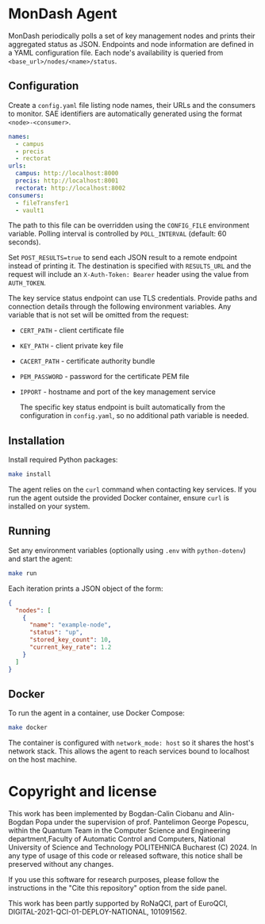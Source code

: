 # MonDash Agent

MonDash periodically polls a set of key management nodes and prints their
aggregated status as JSON. Endpoints and node information are defined in a YAML
configuration file. Each node's availability is queried from
`<base_url>/nodes/<name>/status`.

## Configuration

Create a `config.yaml` file listing node names, their URLs and the consumers
to monitor. SAE identifiers are automatically generated using the format
`<node>-<consumer>`.

```yaml
names:
  - campus
  - precis
  - rectorat
urls:
  campus: http://localhost:8000
  precis: http://localhost:8001
  rectorat: http://localhost:8002
consumers:
  - fileTransfer1
  - vault1
```

The path to this file can be overridden using the `CONFIG_FILE` environment
variable. Polling interval is controlled by `POLL_INTERVAL` (default: 60 seconds).

Set `POST_RESULTS=true` to send each JSON result to a remote endpoint instead of
printing it. The destination is specified with `RESULTS_URL` and the request will
include an `X-Auth-Token: Bearer` header using the value from `AUTH_TOKEN`.

The key service status endpoint can use TLS credentials. Provide paths and
connection details through the following environment variables. Any variable
that is not set will be omitted from the request:

* `CERT_PATH` - client certificate file
* `KEY_PATH` - client private key file
* `CACERT_PATH` - certificate authority bundle
* `PEM_PASSWORD` - password for the certificate PEM file
* `IPPORT` - hostname and port of the key management service
  
  The specific key status endpoint is built automatically from the
  configuration in `config.yaml`, so no additional path variable is needed.

## Installation

Install required Python packages:

```bash
make install
```

The agent relies on the `curl` command when contacting key services. If you run
the agent outside the provided Docker container, ensure `curl` is installed on
your system.

## Running

Set any environment variables (optionally using `.env` with `python-dotenv`) and
start the agent:

```bash
make run
```

Each iteration prints a JSON object of the form:

```json
{
  "nodes": [
    {
      "name": "example-node",
      "status": "up",
      "stored_key_count": 10,
      "current_key_rate": 1.2
    }
  ]
}
```

## Docker

To run the agent in a container, use Docker Compose:

```bash
make docker
```

The container is configured with `network_mode: host` so it shares the host's
network stack. This allows the agent to reach services bound to localhost on
the host machine.

# Copyright and license

This work has been implemented by Bogdan-Calin Ciobanu and Alin-Bogdan Popa under the supervision of prof. Pantelimon George Popescu, within the Quantum Team in the Computer Science and Engineering department,Faculty of Automatic Control and Computers, National University of Science and Technology POLITEHNICA Bucharest (C) 2024. In any type of usage of this code or released software, this notice shall be preserved without any changes.

If you use this software for research purposes, please follow the instructions in the "Cite this repository" option from the side panel.

This work has been partly supported by RoNaQCI, part of EuroQCI, DIGITAL-2021-QCI-01-DEPLOY-NATIONAL, 101091562.

